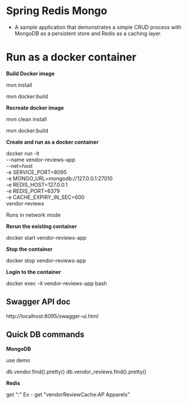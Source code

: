 
# Spring Redis Mongo 

* A sample application that demonstrates a simple CRUD process with MongoDB as 
  a persistent store and Redis as a caching layer.

# Run as a docker container

**Build Docker image**

mvn install 

mvn docker:build

**Recreate docker image**

mvn clean install 

mvn docker:build

**Create and run as a docker container**

docker run -it \
--name vendor-reviews-app \
--net=host \
-e SERVICE_PORT=8095 \
-e MONGO_URL=mongodb://127.0.0.1:27010 \
-e REDIS_HOST=127.0.0.1 \
-e REDIS_PORT=6379 \
-e CACHE_EXPIRY_IN_SEC=600 \
vendor-reviews

Runs in network mode

**Rerun the existing container**

docker start vendor-reviews-app

**Stop the container**

docker stop vendor-reviews-app

**Login to the container**

docker exec -it vendor-reviews-app bash

## Swagger API doc

http://localhost:8095/swagger-ui.html

## Quick DB commands

**MongoDB**

use demo

db.vendor.find().pretty()
db.vendor_reviews.find().pretty()

**Redis**

get "<cacheName>:<key>"
Ex - get "vendorReviewCache:AP Apparels"
